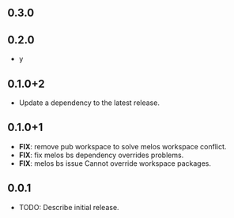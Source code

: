 ## 0.3.0

## 0.2.0

 - y

## 0.1.0+2

 - Update a dependency to the latest release.

## 0.1.0+1

 - **FIX**: remove pub workspace to solve melos workspace conflict.
 - **FIX**: fix melos bs dependency overrides problems.
 - **FIX**: melos bs issue Cannot override workspace packages.

## 0.0.1

* TODO: Describe initial release.
